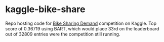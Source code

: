 # kaggle-bike-share

Repo hosting code for [Bike Sharing Demand]([url](https://www.kaggle.com/competitions/bike-sharing-demand)https://www.kaggle.com/competitions/bike-sharing-demand) competition on Kaggle. Top score of 0.36719 using BART, which would place 33rd on the leaderboard out of 32809 entries were the competition still running. 
